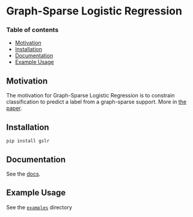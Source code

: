 # Graph-Sparse Logistic Regression

### Table of contents

- [Motivation](#motivation)
- [Installation](#installation)
- [Documentation](#documentation)
- [Example Usage](#example-usage)


## Motivation

The motivation for Graph-Sparse Logistic Regression is to constrain classification to predict a label from a graph-sparse support. More in [the paper](https://arxiv.org/abs/1712.05510).


## Installation
```
pip install gslr
```
## Documentation

See the [docs](https://fraenkel-lab.github.io/GSLR/).

## Example Usage

See the [`examples`](examples) directory


